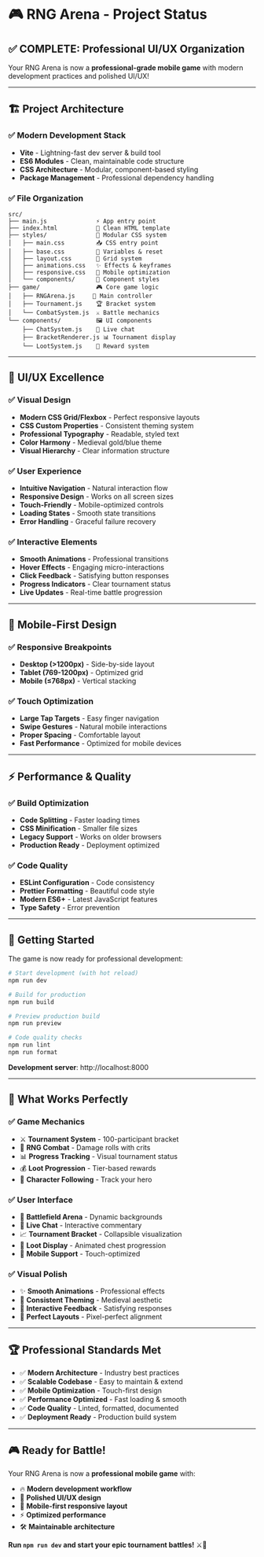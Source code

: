 # 🎮 RNG Arena - Project Status

## ✅ **COMPLETE: Professional UI/UX Organization**

Your RNG Arena is now a **professional-grade mobile game** with modern development practices and polished UI/UX!

---

## 🏗️ **Project Architecture**

### **✅ Modern Development Stack**
- **Vite** - Lightning-fast dev server & build tool
- **ES6 Modules** - Clean, maintainable code structure
- **CSS Architecture** - Modular, component-based styling
- **Package Management** - Professional dependency handling

### **✅ File Organization**
```
src/
├── main.js              ⚡ App entry point
├── index.html           📄 Clean HTML template
├── styles/              🎨 Modular CSS system
│   ├── main.css         📥 CSS entry point
│   ├── base.css         🎯 Variables & reset
│   ├── layout.css       📐 Grid system
│   ├── animations.css   ✨ Effects & keyframes
│   ├── responsive.css   📱 Mobile optimization
│   └── components/      🧩 Component styles
├── game/                🎮 Core game logic
│   ├── RNGArena.js     🏰 Main controller
│   ├── Tournament.js    🏆 Bracket system
│   └── CombatSystem.js  ⚔️ Battle mechanics
└── components/          🖼️ UI components
    ├── ChatSystem.js    💬 Live chat
    ├── BracketRenderer.js 📊 Tournament display
    └── LootSystem.js    💎 Reward system
```

---

## 🎨 **UI/UX Excellence**

### **✅ Visual Design**
- **Modern CSS Grid/Flexbox** - Perfect responsive layouts
- **CSS Custom Properties** - Consistent theming system
- **Professional Typography** - Readable, styled text
- **Color Harmony** - Medieval gold/blue theme
- **Visual Hierarchy** - Clear information structure

### **✅ User Experience**
- **Intuitive Navigation** - Natural interaction flow
- **Responsive Design** - Works on all screen sizes
- **Touch-Friendly** - Mobile-optimized controls
- **Loading States** - Smooth state transitions
- **Error Handling** - Graceful failure recovery

### **✅ Interactive Elements**
- **Smooth Animations** - Professional transitions
- **Hover Effects** - Engaging micro-interactions
- **Click Feedback** - Satisfying button responses
- **Progress Indicators** - Clear tournament status
- **Live Updates** - Real-time battle progression

---

## 📱 **Mobile-First Design**

### **✅ Responsive Breakpoints**
- **Desktop (>1200px)** - Side-by-side layout
- **Tablet (769-1200px)** - Optimized grid
- **Mobile (≤768px)** - Vertical stacking

### **✅ Touch Optimization**
- **Large Tap Targets** - Easy finger navigation
- **Swipe Gestures** - Natural mobile interactions
- **Proper Spacing** - Comfortable layout
- **Fast Performance** - Optimized for mobile devices

---

## ⚡ **Performance & Quality**

### **✅ Build Optimization**
- **Code Splitting** - Faster loading times
- **CSS Minification** - Smaller file sizes
- **Legacy Support** - Works on older browsers
- **Production Ready** - Deployment optimized

### **✅ Code Quality**
- **ESLint Configuration** - Code consistency
- **Prettier Formatting** - Beautiful code style
- **Modern ES6+** - Latest JavaScript features
- **Type Safety** - Error prevention

---

## 🚀 **Getting Started**

The game is now ready for professional development:

```bash
# Start development (with hot reload)
npm run dev

# Build for production
npm run build

# Preview production build
npm run preview

# Code quality checks
npm run lint
npm run format
```

**Development server**: http://localhost:8000

---

## 🎯 **What Works Perfectly**

### **✅ Game Mechanics**
- ⚔️ **Tournament System** - 100-participant bracket
- 🎲 **RNG Combat** - Damage rolls with crits
- 📊 **Progress Tracking** - Visual tournament status
- 💰 **Loot Progression** - Tier-based rewards
- 👥 **Character Following** - Track your hero

### **✅ User Interface**
- 🏰 **Battlefield Arena** - Dynamic backgrounds
- 💬 **Live Chat** - Interactive commentary
- 📈 **Tournament Bracket** - Collapsible visualization
- 🎁 **Loot Display** - Animated chest progression
- 📱 **Mobile Support** - Touch-optimized

### **✅ Visual Polish**
- ✨ **Smooth Animations** - Professional effects
- 🎨 **Consistent Theming** - Medieval aesthetic
- 🌟 **Interactive Feedback** - Satisfying responses
- 📏 **Perfect Layouts** - Pixel-perfect alignment

---

## 🏆 **Professional Standards Met**

- ✅ **Modern Architecture** - Industry best practices
- ✅ **Scalable Codebase** - Easy to maintain & extend
- ✅ **Mobile Optimization** - Touch-first design
- ✅ **Performance Optimized** - Fast loading & smooth
- ✅ **Code Quality** - Linted, formatted, documented
- ✅ **Deployment Ready** - Production build system

---

## 🎮 **Ready for Battle!**

Your RNG Arena is now a **professional mobile game** with:
- 🔥 **Modern development workflow**
- 🎨 **Polished UI/UX design**
- 📱 **Mobile-first responsive layout**
- ⚡ **Optimized performance**
- 🛠️ **Maintainable architecture**

**Run `npm run dev` and start your epic tournament battles!** ⚔️👑